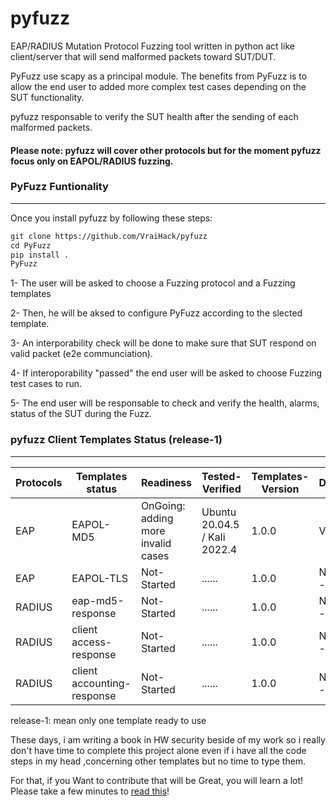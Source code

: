 # pyfuzz
EAP/RADIUS Mutation Protocol Fuzzing tool written in python act like client/server that will send malformed packets toward SUT/DUT. 

PyFuzz use scapy as a principal module. The benefits from PyFuzz is to allow the end user to added more complex test cases depending on the SUT functionality.

pyfuzz responsable to verify the SUT health after the sending of each malformed packets.

#### Please note: pyfuzz will cover other protocols but for the moment pyfuzz focus only on EAPOL/RADIUS fuzzing.

### PyFuzz Funtionality
-------------------------------------------------------------------------------------------------------------------------------
Once you install pyfuzz by following these steps:
```diff
git clone https://github.com/VraiHack/pyfuzz
cd PyFuzz
pip install .
PyFuzz
``` 
1- The user will be asked to choose a Fuzzing protocol and a Fuzzing templates

2- Then, he will be aksed to configure PyFuzz according to the slected template.

3- An interporability check will be done to make sure that SUT respond on valid packet (e2e communciation).

4- If interoporability "passed" the end user will be asked to choose Fuzzing test cases to run.

5- The end user will be responsable to check and verify the health, alarms, status of the SUT during the Fuzz.

### pyfuzz Client Templates Status (release-1)
-------------------------------------------------------------------------------------------------------------------------------
| Protocols | Templates status | Readiness | Tested-Verified | Templates-Version | Developer.name | Tutorial
| --- | --- | --- | --- | --- | --- | --- |
| EAP | EAPOL-MD5 | OnGoing: adding more invalid cases | Ubuntu 20.04.5 / Kali 2022.4  | 1.0.0 | VraiHack | [youtube](https://www.youtube.com/watch?v=jLkujI5uhn4)
| EAP | EAPOL-TLS | Not-Started | ...... | 1.0.0 | NotAssigned --- |
| RADIUS | eap-md5-response | Not-Started | ...... | 1.0.0 | NotAssigned --- |
| RADIUS | client access-response | Not-Started | ...... | 1.0.0 | NotAssigned --- |
| RADIUS | client accounting-response | Not-Started | ...... | 1.0.0 | NotAssigned --- |

release-1: mean only one template ready to use

These days, i am writing a book in HW security beside of my work so i really don't have time to complete this project alone even if i have all the code steps in my head ,concerning other templates but no time to type them.

For that, if you Want to contribute that will be Great, you will learn a lot! Please take a few minutes to [read this](https://github.com/VraiHack/pyfuzz/blob/main/contribute.md)!
